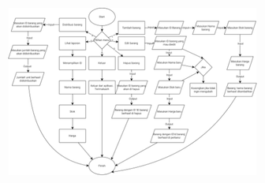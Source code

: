 ![alt text](https://github.com/keyshanafisaB/SASPBTGM/blob/main/Sistem%20manajemen%20inventaris.drawio.png?raw=true)
